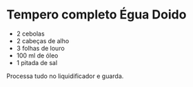 # Tempero completo Égua Doido

- 2 cebolas
- 2 cabeças de alho
- 3 folhas de louro
- 100 ml de óleo
- 1 pitada de sal

Processa tudo no liquidificador e guarda.
